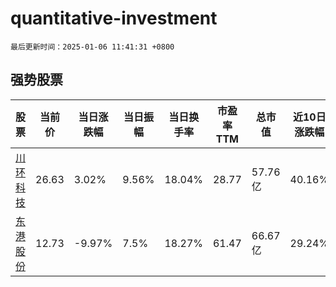 # quantitative-investment

`最后更新时间：2025-01-06 11:41:31 +0800`

## 强势股票

|股票|当前价|当日涨跌幅|当日振幅|当日换手率|市盈率TTM|总市值|近10日涨跌幅|
|----|----|----|----|----|----|----|----|
|[川环科技](https://xueqiu.com/S/SZ300547)|26.63|3.02%|9.56%|18.04%|28.77|57.76亿|40.16%|
|[东港股份](https://xueqiu.com/S/SZ002117)|12.73|-9.97%|7.5%|18.27%|61.47|66.67亿|29.24%|
